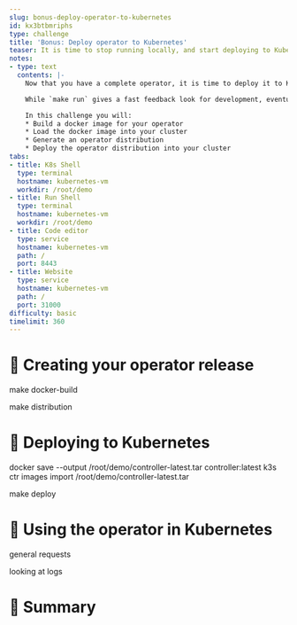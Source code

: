 ```yaml
---
slug: bonus-deploy-operator-to-kubernetes
id: kx3btbmriphs
type: challenge
title: 'Bonus: Deploy operator to Kubernetes'
teaser: It is time to stop running locally, and start deploying to Kubernetes
notes:
- type: text
  contents: |-
    Now that you have a complete operator, it is time to deploy it to Kubernetes!

    While `make run` gives a fast feedback look for development, eventually you will need to deploy your operator to a cluster.

    In this challenge you will:
    * Build a docker image for your operator
    * Load the docker image into your cluster
    * Generate an operator distribution
    * Deploy the operator distribution into your cluster
tabs:
- title: K8s Shell
  type: terminal
  hostname: kubernetes-vm
  workdir: /root/demo
- title: Run Shell
  type: terminal
  hostname: kubernetes-vm
  workdir: /root/demo
- title: Code editor
  type: service
  hostname: kubernetes-vm
  path: /
  port: 8443
- title: Website
  type: service
  hostname: kubernetes-vm
  path: /
  port: 31000
difficulty: basic
timelimit: 360
---
```


🎁 Creating your operator release
==============

make docker-build

make distribution

🛫 Deploying to Kubernetes
==============

docker save --output /root/demo/controller-latest.tar controller:latest
k3s ctr images import /root/demo/controller-latest.tar

make deploy

🛝 Using the operator in Kubernetes
==============

general requests

looking at logs


📕 Summary
==============
